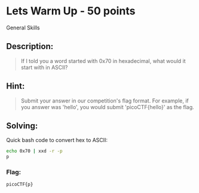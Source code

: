 # Lets Warm Up - 50 points
General Skills

## Description:
> If I told you a word started with 0x70 in hexadecimal, what would it start with in ASCII? 

## Hint:
> Submit your answer in our competition's flag format. For example, if you answer was 'hello', you would submit 'picoCTF{hello}' as the flag.

## Solving:
Quick bash code to convert hex to ASCII:

```bash
echo 0x70 | xxd -r -p
p
```
### Flag:
```
picoCTF{p}
